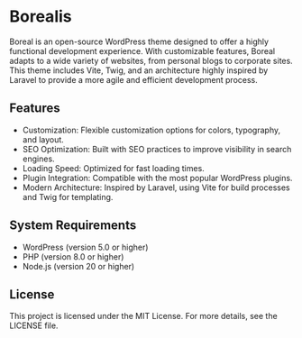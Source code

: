 # Borealis

Boreal is an open-source WordPress theme designed to offer a highly functional development experience. With customizable features, Boreal adapts to a wide variety of websites, from personal blogs to corporate sites. This theme includes Vite, Twig, and an architecture highly inspired by Laravel to provide a more agile and efficient development process.

## Features

- Customization: Flexible customization options for colors, typography, and layout.
- SEO Optimization: Built with SEO practices to improve visibility in search engines.
- Loading Speed: Optimized for fast loading times.
- Plugin Integration: Compatible with the most popular WordPress plugins.
- Modern Architecture: Inspired by Laravel, using Vite for build processes and Twig for templating.

## System Requirements

- WordPress (version 5.0 or higher)
- PHP (version 8.0 or higher)
- Node.js (version 20 or higher)

## License

This project is licensed under the MIT License. For more details, see the LICENSE file.